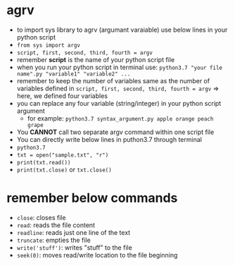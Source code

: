 # agrv
- to import sys library to agrv (argumant varaiable) use below lines in your python script
 - `from sys import argv`   
 - `script, first, second, third, fourth = argv`
 - remember **script** is the name of your python script file
- when you run your python script in terminal use: `python3.7 "your file name".py "variable1" "variable2" ... `
- remember to keep the number of variables same as the number of variables defined in `script, first, second, third, fourth = argv` => here, we defined four variables
- you can replace any four variable (string/integer) in your python script argument
  - for example:
    `python3.7 syntax_argument.py apple orange peach grape`
- You **CANNOT** call two separate argv command within one script file
- You can directly write below lines in puthon3.7 through terminal
 - `python3.7`
 - `txt = open("sample.txt", "r")`
 - `print(txt.read())`
 - `print(txt.close)` or `txt.close()`

# remember below commands
- `close`: closes file
-  `read`: reads the file content
- `readline`: reads just one line of the text
- `truncate`: empties the file
- `write('stuff')`: writes "stuff" to the file
- `seek(0)`: moves read/write location to the file beginning
